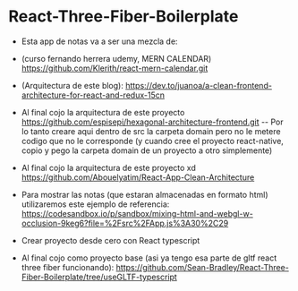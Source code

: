 # React-Three-Fiber-Boilerplate

- Esta app de notas va a ser una mezcla de:
 - (curso fernando herrera udemy, MERN CALENDAR) https://github.com/Klerith/react-mern-calendar.git

 - (Arquitectura de este blog): https://dev.to/juanoa/a-clean-frontend-architecture-for-react-and-redux-15cn
 - Al final cojo la arquitectura de este proyecto https://github.com/espisepi/hexagonal-architecture-frontend.git
   -- Por lo tanto creare aqui dentro de src la carpeta domain pero no le metere codigo que no le corresponde (y cuando cree el proyecto react-native, copio y pego la carpeta domain de un proyecto a otro simplemente)

 -  Al final cojo la arquitectura de este proyecto xd   https://github.com/Abouelyatim/React-App-Clean-Architecture

 - Para mostrar las notas (que estaran almacenadas en formato html) utilizaremos este ejemplo de referencia: https://codesandbox.io/p/sandbox/mixing-html-and-webgl-w-occlusion-9keg6?file=%2Fsrc%2FApp.js%3A30%2C29

 - Crear proyecto desde cero con React typescript
 - Al final cojo como proyecto base (asi ya tengo esa parte de gltf react three fiber funcionando): https://github.com/Sean-Bradley/React-Three-Fiber-Boilerplate/tree/useGLTF-typescript
